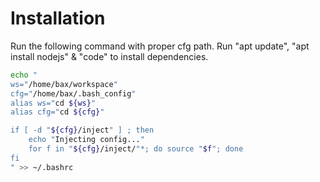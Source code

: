 # Installation

Run the following command with proper cfg path.
Run "apt update", "apt install nodejs" & "code" to install dependencies.

```bash
echo "
ws="/home/bax/workspace"
cfg="/home/bax/.bash_config"
alias ws="cd ${ws}"
alias cfg="cd ${cfg}"

if [ -d "${cfg}/inject" ] ; then
    echo "Injecting config..."
    for f in "${cfg}/inject/"*; do source "$f"; done
fi
" >> ~/.bashrc
```
